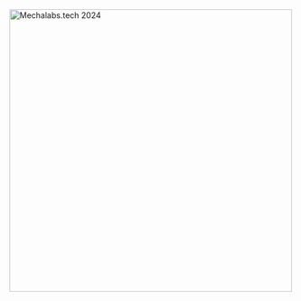<img src = "https://github.com/user-attachments/assets/8c39d4fd-c00b-48c3-a28b-ffd6778d01f6" alt = "Mechalabs.tech 2024" width = "500"/>
